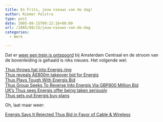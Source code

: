 ```yaml
---
title: En Frits, jouw nieuws van de dag!
author: Riemer Palstra
type: post
date: 2005-08-15T09:22:18+00:00
url: /2005/08/15/jouw-nieuws-van-de-dag
categories:
  - Werk

---
```

Dat er [weer een trein is ontspoord][1] bij Amsterdam Centraal en de stroom van de bovenleiding is gehaald is niks nieuws. Het volgende wel:

[Thus throws hat into Energis ring][2]  
[Thus reveals Â£800m takeover bid for Energis][3]  
[Thus Plays Tough With Energis Bid][4]  
[Thus Group Seeks To Reverse Into Energis Via GBP800 Million Bid][5]  
[UK&#8217;s Thus sees Energis offer being taken seriously][6]  
[Thus sets out Energis buy plans][7]

Oh, laat maar weer:

[Energis Says It Rejected Thus Bid in Favor of Cable & Wireless][8]

 [1]: http://www.nu.nl/news/574137/12/Intercity_ontspoord_bij_Amsterdam_Centraal.html
 [2]: http://www.theregister.co.uk/2005/08/15/thus_tables_800m_proposal_for_energi/
 [3]: http://news.ft.com/cms/s/2fb1f350-0d65-11da-aa67-00000e2511c8.html
 [4]: http://www.newratings.com/analyst_news/article_969519.html
 [5]: http://framehosting.dowjonesnews.com/story/index.asp?Frame=&ItsMarketTalk=&StoryID=2005081507250010&Take=1&QF=&Loc=I&BackTo=%3FType%3DS%26NodeNum%3D0%26QF%3D%26FixedFilter%3D%26CF%3D%26HowBoth%3Dand%26Frame%3D%26NodeDesc%3DAll%2520Headlines%26SearchWhere%3Dall%26ShowQuotes%3D1%26Filter%3DOn
 [6]: http://today.reuters.com/investing/financeArticle.aspx?type=bondsNews&storyID=2005-08-15T094307Z_01_WLB5426_RTRIDST_0_TELECOMS-THUS-CEO-URGENT.XML
 [7]: http://news.bbc.co.uk/1/hi/business/4152474.stm
 [8]: http://www.bloomberg.com/apps/news?pid=10000102&sid=a6xOHy08KIHY&refer=uk